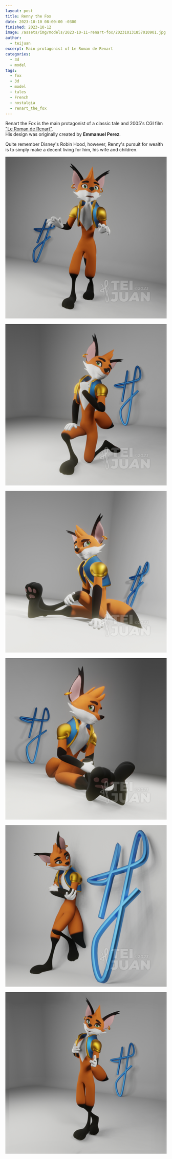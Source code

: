 ```yaml
---
layout: post
title: Renny the Fox
date: 2023-10-10 08:00:00 -0300
finished: 2023-10-12
image: /assets/img/models/2023-10-11-renart-fox/202310131857010901.jpg
author:
  - teijuan
excerpt: Main protagonist of Le Roman de Renart
categories:
  - 3d
  - model
tags:
  - fox
  - 3d
  - model
  - tales
  - French
  - nostalgia
  - renart_the_fox
---
```


Renart the Fox is the main protagonist of a classic tale and 2005's CGI film ["Le Roman de Renart"](https://www.imdb.com/title/tt0436710/).  
His design was originally created by **Emmanuel Perez**.

Quite remember Disney's Robin Hood, however, Renny's pursuit for wealth is to simply make a decent living for him, his wife and children.

![](/assets/img/models/2023-10-11-renart-fox/202310131857041520.jpg)

![](/assets/img/models/2023-10-11-renart-fox/202310131857070430.jpg)

![](/assets/img/models/2023-10-11-renart-fox/202310131857114318.jpg)

![](/assets/img/models/2023-10-11-renart-fox/202310131857147151.jpg)

![](/assets/img/models/2023-10-11-renart-fox/202310131857501068.jpg)

![](/assets/img/models/2023-10-11-renart-fox/202310131918097033.jpg)